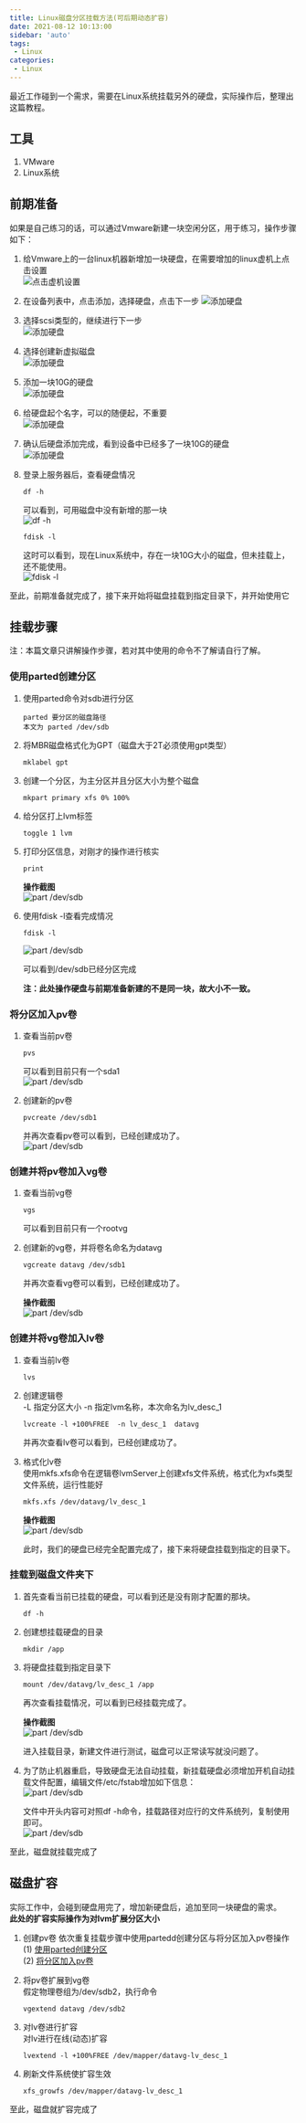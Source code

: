 ```yaml
---
title: Linux磁盘分区挂载方法(可后期动态扩容)
date: 2021-08-12 10:13:00
sidebar: 'auto'
tags:
 - Linux
categories:
 - Linux
---
```


最近工作碰到一个需求，需要在Linux系统挂载另外的硬盘，实际操作后，整理出这篇教程。  

## 工具
1. VMware
2. Linux系统  

## 前期准备
如果是自己练习的话，可以通过Vmware新建一块空闲分区，用于练习，操作步骤如下：
1. 给Vmware上的一台linux机器新增加一块硬盘，在需要增加的linux虚机上点击设置  
    ![点击虚机设置](/img/blogs/2020/10/linux-mount1.png)  

2. 在设备列表中，点击添加，选择硬盘，点击下一步
    ![添加硬盘](/img/blogs/2020/10/linux-mount2.png)  

3. 选择scsi类型的，继续进行下一步  
    ![添加硬盘](/img/blogs/2020/10/linux-mount3.png)  

4. 选择创建新虚拟磁盘  
    ![添加硬盘](/img/blogs/2020/10/linux-mount4.png) 

5. 添加一块10G的硬盘  
    ![添加硬盘](/img/blogs/2020/10/linux-mount5.png)  

6. 给硬盘起个名字，可以的随便起，不重要  
    ![添加硬盘](/img/blogs/2020/10/linux-mount6.png)  

7. 确认后硬盘添加完成，看到设备中已经多了一块10G的硬盘  
    ![添加硬盘](/img/blogs/2020/10/linux-mount7.png)  

8. 登录上服务器后，查看硬盘情况
    ``` shell
    df -h
    ```
    可以看到，可用磁盘中没有新增的那一块  
    ![df -h](/img/blogs/2020/10/linux-mount8.png)  
    
    ``` shell
    fdisk -l
    ```
    这时可以看到，现在Linux系统中，存在一块10G大小的磁盘，但未挂载上，还不能使用。  
    ![fdisk -l](/img/blogs/2020/10/linux-mount9.png)  

至此，前期准备就完成了，接下来开始将磁盘挂载到指定目录下，并开始使用它

## 挂载步骤
注：本篇文章只讲解操作步骤，若对其中使用的命令不了解请自行了解。 

<span id="parted"/>

### 使用parted创建分区
1. 使用parted命令对sdb进行分区
    ``` shell
    parted 要分区的磁盘路径
    本文为 parted /dev/sdb
    ```

2. 将MBR磁盘格式化为GPT（磁盘大于2T必须使用gpt类型）
    ``` shell
    mklabel gpt
    ```

3. 创建一个分区，为主分区并且分区大小为整个磁盘 
    ``` shell
    mkpart primary xfs 0% 100%
    ```

4. 给分区打上lvm标签
    ``` shell
    toggle 1 lvm
    ```

5. 打印分区信息，对刚才的操作进行核实  
    ``` shell
    print
    ```
 
    **操作截图**  
    ![part /dev/sdb](/img/blogs/2021/08/linux-mount-new1.png)


6. 使用fdisk -l查看完成情况
    ``` shell
    fdisk -l
    ```
    ![part /dev/sdb](/img/blogs/2021/08/linux-mount-new2.png)
    
    可以看到/dev/sdb已经分区完成  
    
    **注：此处操作硬盘与前期准备新建的不是同一块，故大小不一致。**

<span id="pv"/>

### 将分区加入pv卷
1. 查看当前pv卷
    ``` shell
    pvs
    ```
    
    可以看到目前只有一个sda1  
    ![part /dev/sdb](/img/blogs/2021/08/linux-mount-new3.png)

2. 创建新的pv卷
    ``` shell
    pvcreate /dev/sdb1
    ```
    并再次查看pv卷可以看到，已经创建成功了。  
    ![part /dev/sdb](/img/blogs/2021/08/linux-mount-new4.png)

### 创建并将pv卷加入vg卷
1. 查看当前vg卷
    ``` shell
    vgs
    ```
    可以看到目前只有一个rootvg

2. 创建新的vg卷，并将卷名命名为datavg
    ``` shell
    vgcreate datavg /dev/sdb1
    ```
    并再次查看vg卷可以看到，已经创建成功了。  
    
    **操作截图**  
    ![part /dev/sdb](/img/blogs/2021/08/linux-mount-new5.png)

### 创建并将vg卷加入lv卷
1. 查看当前lv卷
    ``` shell
    lvs
    ```

2. 创建逻辑卷  
    -L 指定分区大小 -n 指定lvm名称，本次命名为lv_desc_1
    ``` shell
    lvcreate -l +100%FREE  -n lv_desc_1  datavg
    ```
    并再次查看lv卷可以看到，已经创建成功了。

3. 格式化lv卷  
    使用mkfs.xfs命令在逻辑卷lvmServer上创建xfs文件系统，格式化为xfs类型文件系统，运行性能好
    ``` shell
    mkfs.xfs /dev/datavg/lv_desc_1
    ```
    
    **操作截图**  
    ![part /dev/sdb](/img/blogs/2021/08/linux-mount-new6.png)
    
    此时，我们的硬盘已经完全配置完成了，接下来将硬盘挂载到指定的目录下。

### 挂载到磁盘文件夹下
1. 首先查看当前已挂载的硬盘，可以看到还是没有刚才配置的那块。
    ``` shell
    df -h
    ```

2. 创建想挂载硬盘的目录 
    ``` shell
    mkdir /app
    ```

3. 将硬盘挂载到指定目录下
    ``` shell
    mount /dev/datavg/lv_desc_1 /app
    ```
    
    再次查看挂载情况，可以看到已经挂载完成了。
    
    **操作截图**  
    ![part /dev/sdb](/img/blogs/2021/08/linux-mount-new7.png)
    
    进入挂载目录，新建文件进行测试，磁盘可以正常读写就没问题了。

4. 为了防止机器重启，导致硬盘无法自动挂载，新挂载硬盘必须增加开机自动挂载文件配置，编辑文件/etc/fstab增加如下信息：  
    ![part /dev/sdb](/img/blogs/2021/08/linux-mount-new8.png)

    文件中开头内容可对照df -h命令，挂载路径对应行的文件系统列，复制使用即可。  
    ![part /dev/sdb](/img/blogs/2021/08/linux-mount-new9.png)

至此，磁盘就挂载完成了

## 磁盘扩容
实际工作中，会碰到硬盘用完了，增加新硬盘后，追加至同一块硬盘的需求。  
**此处的扩容实际操作为对lvm扩展分区大小**

1. 创建pv卷
    依次重复挂载步骤中使用partedd创建分区与将分区加入pv卷操作  
   (1) [使用parted创建分区](#parted "使用parted创建分区")  
   (2) [将分区加入pv卷](#pv "将分区加入pv卷")  

2. 将pv卷扩展到vg卷  
    假定物理卷组为/dev/sdb2，执行命令
    ``` shell
    vgextend datavg /dev/sdb2
    ```

3. 对lv卷进行扩容  
    对lv进行在线(动态)扩容
    ``` shell
    lvextend -l +100%FREE /dev/mapper/datavg-lv_desc_1
    ```

4. 刷新文件系统使扩容生效
   ``` shell
   xfs_growfs /dev/mapper/datavg-lv_desc_1
    ```

至此，磁盘就扩容完成了
